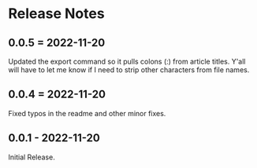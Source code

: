 # Release Notes

## 0.0.5 = 2022-11-20

Updated the export command so it pulls colons (:) from article titles. Y'all will have to let me know if I need to strip other characters from file names.

## 0.0.4 = 2022-11-20

Fixed typos in the readme and other minor fixes.

## 0.0.1 - 2022-11-20

Initial Release.